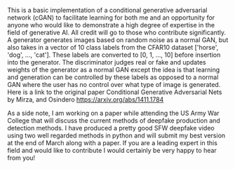 This is a basic implementation of a conditional generative adversarial network (cGAN) to facilitate learning for both me and an opportunity for anyone who would like to demonstrate a high degree of expertise in the field of generative AI. All credit will go to those who contribute significantly. A generator generates images based on random noise as a normal GAN, but also takes in a vector of 10 class labels from the CFAR10 dataset ['horse', 'dog', ..., 'cat']. These labels are converted to [0, 1, ..., 10] before insertion into the generator.  The discriminator judges real or fake and updates weights of the generator as a normal GAN except the idea is that learning and generation can be controlled by these labels as opposed to a normal GAN where the user has no control over what type of image is generated. Here is a link to the original paper Conditional Generative Adversarial Nets by Mirza, and Osindero https://arxiv.org/abs/1411.1784

As a side note, I am working on a paper while attending the US Army War College that will discuss the current methods of deepfake production and detection methods. I have produced a pretty good SFW deepfake video using two well regarded methods in python and will submit my best version at the end of March along with a paper. If you are a leading expert in this field and would like to contribute I would certainly be very happy to hear from you!

